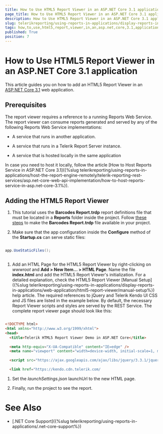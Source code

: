 ```yaml
---
title: How to Use HTML5 Report Viewer in an ASP.NET Core 3.1 application
page_title: How to Use HTML5 Report Viewer in an ASP.NET Core 3.1 application | for Telerik Reporting Documentation
description: How to Use HTML5 Report Viewer in an ASP.NET Core 3.1 application
slug: telerikreporting/using-reports-in-applications/display-reports-in-applications/web-application/html5-report-viewer/how-to-use-html5-report-viewer-in-an-asp.net-core-3.1-application
tags: how,to,use,html5,report,viewer,in,an,asp.net,core,3.1,application
published: True
position: 7
---
```


# How to Use HTML5 Report Viewer in an ASP.NET Core 3.1 application



This article guides you on how to add an HTML5 Report Viewer in an
        [ASP.NET Core 3.1](https://docs.microsoft.com/en-us/aspnet/core/?view=aspnetcore-3.1)        web application.
      

## Prerequisites

The report viewer requires a reference to a running Reports Web Service. The report viewer can consume reports generated and served by
          any of the following Reports Web Service implementations:
        

* A service that runs in another application.

* A service that runs in a Telerik Report Server instance.

* A service that is hosted locally in the same application

In case you need to host it locally, follow the article [How to Host Reports Service in ASP.NET Core 3.1]({%slug telerikreporting/using-reports-in-applications/host-the-report-engine-remotely/telerik-reporting-rest-services/asp.net-core-web-api-implementation/how-to-host-reports-service-in-asp.net-core-3.1%}).
        

## Adding the HTML5 Report Viewer

1. This tutorial uses the __Barcodes Report.trdp__ report definitions file
              that must be located in a __Reports__ folder inside the project.
              Follow [these steps](https://docs.telerik.com/reporting/telerik-reporting-rest-service-aspnetcore-mvc-core3#add-report-definitions)              to	make the __Barcodes Report.trdp__ file available in your project.
            

1. Make sure that the app configuration inside the __Configure__ method of the __Startup.cs__              can serve static files:
            

	
````c#

app.UseStaticFiles();
            
````



1. Add an HTML Page for the HTML5 Report Viewer by right-clicking on *wwwroot* and __Add > New Item... > HTML Page__.
              Name the file __index.html__ and add the HTML5 Report Viewer's initialization. For a detailed explanation, check the HTML5 Report Viewer
              [Manual Setup]({%slug telerikreporting/using-reports-in-applications/display-reports-in-applications/web-application/html5-report-viewer/manual-setup%}) help article.
              The required references to jQuery and Telerik Kendo UI CSS and JS files are listed in the example below.
              By default, the necessary Report Viewer scripts and styles are served by the REST Service.
            The complete report viewer page should look like this:

	
````HTML

<!DOCTYPE html> 
<html xmlns="http://www.w3.org/1999/xhtml">
<head> 
  <title>Telerik HTML5 Report Viewer Demo in ASP.NET Core</title>
  
  <meta http-equiv="X-UA-Compatible" content="IE=edge" />
  <meta name="viewport" content="width=device-width, initial-scale=1, maximum-scale=1" />
  
  <script src="https://ajax.googleapis.com/ajax/libs/jquery/3.3.1/jquery.min.js"></script> 
  
  <link href="https://kendo.cdn.telerik.com/
````



1. Set the *launchSettings.json* launchUrl to the new HTML page.
            

1. Finally, run the project to see the report.
            

# See Also


 * [.NET Core Support]({%slug telerikreporting/using-reports-in-applications/.net-core-support%})
